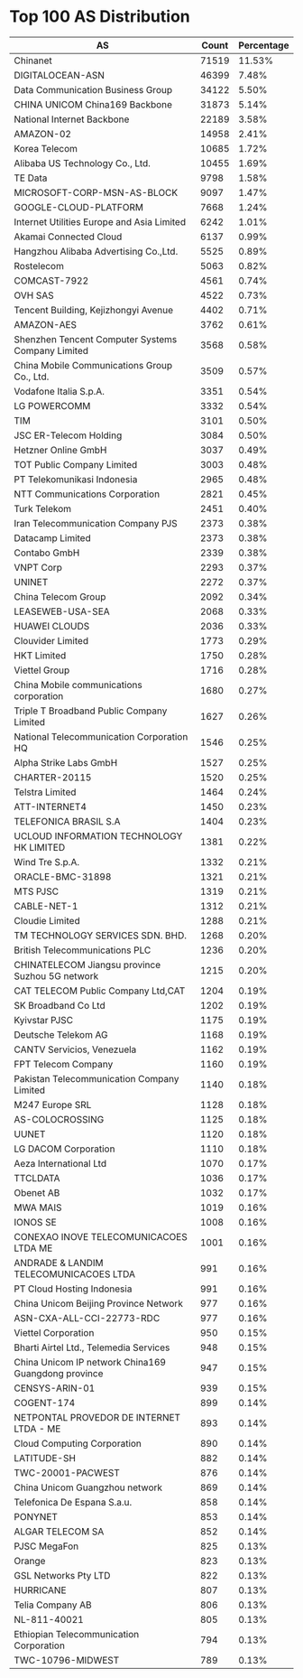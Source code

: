 # Top 100 AS Distribution
| AS | Count | Percentage |
|----|----|----|
| Chinanet | 71519 | 11.53% |
| DIGITALOCEAN-ASN | 46399 | 7.48% |
| Data Communication Business Group | 34122 | 5.50% |
| CHINA UNICOM China169 Backbone | 31873 | 5.14% |
| National Internet Backbone | 22189 | 3.58% |
| AMAZON-02 | 14958 | 2.41% |
| Korea Telecom | 10685 | 1.72% |
| Alibaba US Technology Co., Ltd. | 10455 | 1.69% |
| TE Data | 9798 | 1.58% |
| MICROSOFT-CORP-MSN-AS-BLOCK | 9097 | 1.47% |
| GOOGLE-CLOUD-PLATFORM | 7668 | 1.24% |
| Internet Utilities Europe and Asia Limited | 6242 | 1.01% |
| Akamai Connected Cloud | 6137 | 0.99% |
| Hangzhou Alibaba Advertising Co.,Ltd. | 5525 | 0.89% |
| Rostelecom | 5063 | 0.82% |
| COMCAST-7922 | 4561 | 0.74% |
| OVH SAS | 4522 | 0.73% |
| Tencent Building, Kejizhongyi Avenue | 4402 | 0.71% |
| AMAZON-AES | 3762 | 0.61% |
| Shenzhen Tencent Computer Systems Company Limited | 3568 | 0.58% |
| China Mobile Communications Group Co., Ltd. | 3509 | 0.57% |
| Vodafone Italia S.p.A. | 3351 | 0.54% |
| LG POWERCOMM | 3332 | 0.54% |
| TIM | 3101 | 0.50% |
| JSC ER-Telecom Holding | 3084 | 0.50% |
| Hetzner Online GmbH | 3037 | 0.49% |
| TOT Public Company Limited | 3003 | 0.48% |
| PT Telekomunikasi Indonesia | 2965 | 0.48% |
| NTT Communications Corporation | 2821 | 0.45% |
| Turk Telekom | 2451 | 0.40% |
| Iran Telecommunication Company PJS | 2373 | 0.38% |
| Datacamp Limited | 2373 | 0.38% |
| Contabo GmbH | 2339 | 0.38% |
| VNPT Corp | 2293 | 0.37% |
| UNINET | 2272 | 0.37% |
| China Telecom Group | 2092 | 0.34% |
| LEASEWEB-USA-SEA | 2068 | 0.33% |
| HUAWEI CLOUDS | 2036 | 0.33% |
| Clouvider Limited | 1773 | 0.29% |
| HKT Limited | 1750 | 0.28% |
| Viettel Group | 1716 | 0.28% |
| China Mobile communications corporation | 1680 | 0.27% |
| Triple T Broadband Public Company Limited | 1627 | 0.26% |
| National Telecommunication Corporation HQ | 1546 | 0.25% |
| Alpha Strike Labs GmbH | 1527 | 0.25% |
| CHARTER-20115 | 1520 | 0.25% |
| Telstra Limited | 1464 | 0.24% |
| ATT-INTERNET4 | 1450 | 0.23% |
| TELEFONICA BRASIL S.A | 1404 | 0.23% |
| UCLOUD INFORMATION TECHNOLOGY HK LIMITED | 1381 | 0.22% |
| Wind Tre S.p.A. | 1332 | 0.21% |
| ORACLE-BMC-31898 | 1321 | 0.21% |
| MTS PJSC | 1319 | 0.21% |
| CABLE-NET-1 | 1312 | 0.21% |
| Cloudie Limited | 1288 | 0.21% |
| TM TECHNOLOGY SERVICES SDN. BHD. | 1268 | 0.20% |
| British Telecommunications PLC | 1236 | 0.20% |
| CHINATELECOM Jiangsu province Suzhou 5G network | 1215 | 0.20% |
| CAT TELECOM Public Company Ltd,CAT | 1204 | 0.19% |
| SK Broadband Co Ltd | 1202 | 0.19% |
| Kyivstar PJSC | 1175 | 0.19% |
| Deutsche Telekom AG | 1168 | 0.19% |
| CANTV Servicios, Venezuela | 1162 | 0.19% |
| FPT Telecom Company | 1160 | 0.19% |
| Pakistan Telecommunication Company Limited | 1140 | 0.18% |
| M247 Europe SRL | 1128 | 0.18% |
| AS-COLOCROSSING | 1125 | 0.18% |
| UUNET | 1120 | 0.18% |
| LG DACOM Corporation | 1110 | 0.18% |
| Aeza International Ltd | 1070 | 0.17% |
| TTCLDATA | 1036 | 0.17% |
| Obenet AB | 1032 | 0.17% |
| MWA MAIS | 1019 | 0.16% |
| IONOS SE | 1008 | 0.16% |
| CONEXAO INOVE TELECOMUNICACOES LTDA ME | 1001 | 0.16% |
| ANDRADE & LANDIM TELECOMUNICACOES LTDA | 991 | 0.16% |
| PT Cloud Hosting Indonesia | 991 | 0.16% |
| China Unicom Beijing Province Network | 977 | 0.16% |
| ASN-CXA-ALL-CCI-22773-RDC | 977 | 0.16% |
| Viettel Corporation | 950 | 0.15% |
| Bharti Airtel Ltd., Telemedia Services | 948 | 0.15% |
| China Unicom IP network China169 Guangdong province | 947 | 0.15% |
| CENSYS-ARIN-01 | 939 | 0.15% |
| COGENT-174 | 899 | 0.14% |
| NETPONTAL PROVEDOR DE INTERNET LTDA - ME | 893 | 0.14% |
| Cloud Computing Corporation | 890 | 0.14% |
| LATITUDE-SH | 882 | 0.14% |
| TWC-20001-PACWEST | 876 | 0.14% |
| China Unicom Guangzhou network | 869 | 0.14% |
| Telefonica De Espana S.a.u. | 858 | 0.14% |
| PONYNET | 853 | 0.14% |
| ALGAR TELECOM SA | 852 | 0.14% |
| PJSC MegaFon | 825 | 0.13% |
| Orange | 823 | 0.13% |
| GSL Networks Pty LTD | 822 | 0.13% |
| HURRICANE | 807 | 0.13% |
| Telia Company AB | 806 | 0.13% |
| NL-811-40021 | 805 | 0.13% |
| Ethiopian Telecommunication Corporation | 794 | 0.13% |
| TWC-10796-MIDWEST | 789 | 0.13% |
